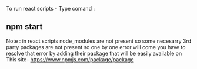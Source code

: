 To run react scripts - Type comand :
## npm start
Note : in react scripts node_modules are not present so some necesarry 3rd party packages are not present so one by one error will come you have to resolve that error by adding their package that will be easily available on This site- https://www.npmjs.com/package/package 
